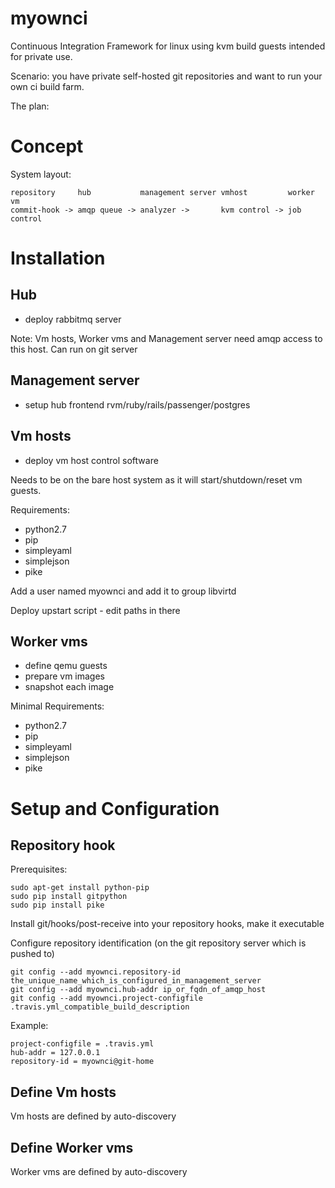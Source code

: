 myownci
=======

Continuous Integration Framework for linux using kvm build guests intended for private use.

Scenario: you have private self-hosted git repositories and want to run your own ci build farm.

The plan:

Concept
=======

System layout:

    repository     hub           management server vmhost         worker vm
    commit-hook -> amqp queue -> analyzer ->       kvm control -> job control

Installation
============

Hub
---

* deploy rabbitmq server

Note: Vm hosts, Worker vms and Management server need amqp access to this host.
Can run on git server

Management server
-----------------

* setup hub frontend
  rvm/ruby/rails/passenger/postgres

Vm hosts
--------

* deploy vm host control software

Needs to be on the bare host system as it will start/shutdown/reset vm guests.

Requirements:

* python2.7
* pip
* simpleyaml
* simplejson
* pike

Add a user named myownci and add it to group libvirtd

Deploy upstart script - edit paths in there


Worker vms
----------

* define qemu guests
* prepare vm images
* snapshot each image

Minimal Requirements:

* python2.7
* pip
* simpleyaml
* simplejson
* pike

Setup and Configuration
=======================

Repository hook
---------------

Prerequisites:

    sudo apt-get install python-pip
    sudo pip install gitpython
    sudo pip install pike

Install git/hooks/post-receive into your repository hooks, make it executable

Configure repository identification (on the git repository server which is pushed to)

    git config --add myownci.repository-id the_unique_name_which_is_configured_in_management_server
    git config --add myownci.hub-addr ip_or_fqdn_of_amqp_host
    git config --add myownci.project-configfile .travis.yml_compatible_build_description

Example:

    project-configfile = .travis.yml
    hub-addr = 127.0.0.1
    repository-id = myownci@git-home


Define Vm hosts
---------------

Vm hosts are defined by auto-discovery

Define Worker vms
-----------------

Worker vms are defined by auto-discovery

